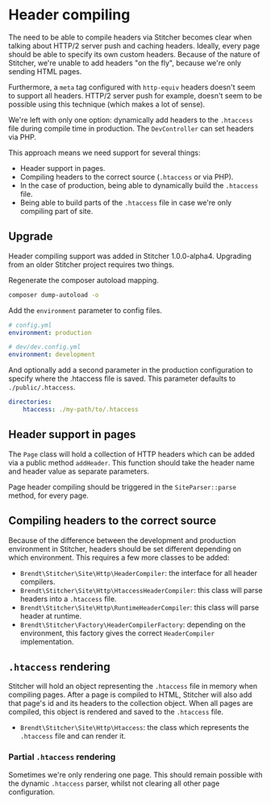 # Header compiling

The need to be able to compile headers via Stitcher becomes clear when talking about HTTP/2 server push and
 caching headers. Ideally, every page should be able to specify its own custom headers. Because of the nature of Stitcher, 
 we're unable to add headers "on the fly", because we're only sending HTML pages.

Furthermore, a `meta` tag configured with `http-equiv` headers doesn't seem to support all headers. HTTP/2 server push 
 for example, doesn't seem to be possible using this technique (which makes a lot of sense).
  
We're left with only one option: dynamically add headers to the `.htaccess` file during compile time in production. 
 The `DevController` can set headers via PHP.
 
This approach means we need support for several things:

- Header support in pages.
- Compiling headers to the correct source (`.htaccess` or via PHP).
- In the case of production, being able to dynamically build the `.htaccess` file.
- Being able to build parts of the `.htaccess` file in case we're only compiling part of site.

## Upgrade

Header compiling support was added in Stitcher 1.0.0-alpha4. Upgrading from an older Stitcher project requires two things.

Regenerate the composer autoload mapping.   

```sh
composer dump-autoload -o
```

Add the `environment` parameter to config files.

```yaml
# config.yml
environment: production

# dev/dev.config.yml
environment: development
```

And optionally add a second parameter in the production configuration to specify where the .htaccess file is saved. This
 parameter defaults to `./public/.htaccess`.
 
```yaml
directories:
    htaccess: ./my-path/to/.htaccess
```

## Header support in pages

The `Page` class will hold a collection of HTTP headers which can be added via a public method `addHeader`. This function 
 should take the header name and header value as separate parameters.
 
Page header compiling should be triggered in the `SiteParser::parse` method, for every page.

## Compiling headers to the correct source

Because of the difference between the development and production environment in Stitcher, headers should be set different
 depending on which environment. This requires a few more classes to be added:
 
- `Brendt\Stitcher\Site\Http\HeaderCompiler`: the interface for all header compilers.
- `Brendt\Stitcher\Site\Http\HtaccessHeaderCompiler`: this class will parse headers into a `.htaccess` file.
- `Brendt\Stitcher\Site\Http\RuntimeHeaderCompiler`: this class will parse header at runtime.
- `Brendt\Stitcher\Factory\HeaderCompilerFactory`: depending on the environment, this factory gives the correct 
 `HeaderCompiler` implementation.

## `.htaccess` rendering

Stitcher will hold an object representing the `.htaccess` file in memory when compiling pages. After a page is compiled 
 to HTML, Stitcher will also add that page's id and its headers to the collection object. When all pages are compiled, 
 this object is rendered and saved to the `.htaccess` file.

- `Brendt\Stitcher\Site\Http\Htaccess`: the class which represents the `.htaccess` file and can render it.

### Partial `.htaccess` rendering

Sometimes we're only rendering one page. This should remain possible with the dynamic `.htaccess` parser, whilst not 
 clearing all other page configuration. 
